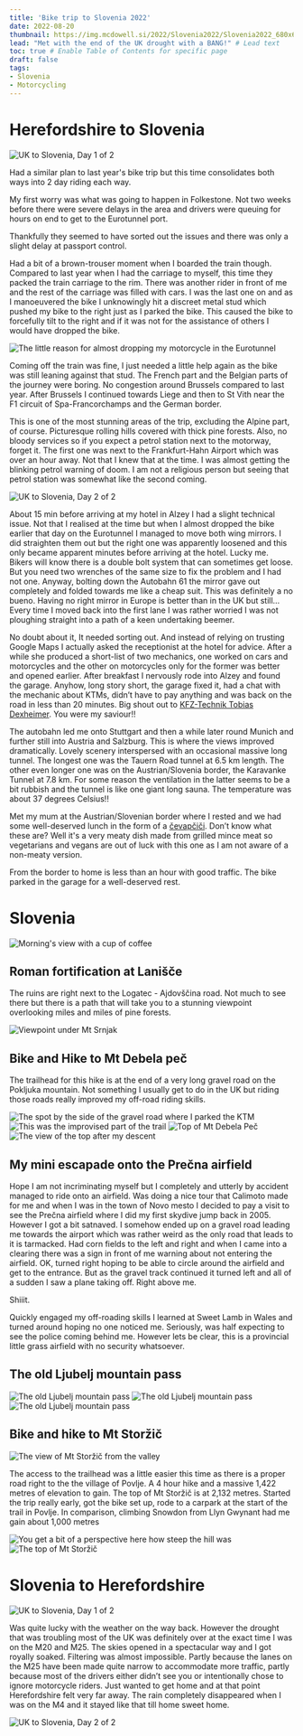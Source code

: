 ```yaml
---
title: 'Bike trip to Slovenia 2022'
date: 2022-08-20
thumbnail: https://img.mcdowell.si/2022/Slovenia2022/Slovenia2022_680x680.jpg
lead: "Met with the end of the UK drought with a BANG!" # Lead text
toc: true # Enable Table of Contents for specific page
draft: false
tags:
- Slovenia
- Motorcycling
---
```


# Herefordshire to Slovenia

![UK to Slovenia, Day 1 of 2](https://img.mcdowell.si/2022/Slovenia2022/UK-Slo-Day1.jpg "UK to Slovenia, Day 1 of 2")

Had a similar plan to last year's bike trip but this time consolidates both ways into 2 day riding each way. 

My first worry was what was going to happen in Folkestone. Not two weeks before there were severe delays in the area and drivers were queuing for hours on end to get to the Eurotunnel port.

Thankfully they seemed to have sorted out the issues and there was only a slight delay at passport control.

Had a bit of a brown-trouser moment when I boarded the train though. Compared to last year when I had the carriage to myself, this time they packed the train carriage to the rim. There was another rider in front of me and the rest of the carriage was filled with cars. I was the last one on and as I manoeuvered the bike I unknowingly hit a discreet metal stud which pushed my bike to the right just as I parked the bike. This caused the bike to forcefully tilt to the right and if it was not for the assistance of others I would have dropped the bike. 

![The little reason for almost dropping my motorcycle in the Eurotunnel](https://img.mcdowell.si/2022/Slovenia2022/eurotunnel-le-shuttle-train-carriage.jpg "The little reason for almost dropping my motorcycle in the Eurotunnel")

Coming off the train was fine, I just needed a little help again as the bike was still leaning against that stud. The French part and the Belgian parts of the journey were boring. No congestion around Brussels compared to last year. After Brussels I continued towards Liege and then to St Vith near the F1 circuit of Spa-Francorchamps and the German border.

This is one of the most stunning areas of the trip, excluding the Alpine part, of course. Picturesque rolling hills covered with thick pine forests. Also, no bloody services so if you expect a petrol station next to the motorway, forget it. The first one was next to the Frankfurt-Hahn Airport which was over an hour away. Not that I knew that at the time. I was almost getting the blinking petrol warning of doom. I am not a religious person but seeing that petrol station was somewhat like the second coming. 

![UK to Slovenia, Day 2 of 2](https://img.mcdowell.si/2022/Slovenia2022/UK-Slo-Day2.jpg "UK to Slovenia, Day 2 of 2")

About 15 min before arriving at my hotel in Alzey I had a slight technical issue. Not that I realised at the time but when I almost dropped the bike earlier that day on the Eurotunnel I managed to move both wing mirrors. I did straighten them out but the right one was apparently loosened and this only became apparent minutes before arriving at the hotel. Lucky me. Bikers will know there is a double bolt system that can sometimes get loose. But you need two wrenches of the same size to fix the problem and I had not one. Anyway, bolting down the Autobahn 61 the mirror gave out completely and folded towards me like a cheap suit. This was definitely a no bueno. Having no right mirror in Europe is better than in the UK but still… Every time I moved back into the first lane I was rather worried I was not ploughing straight into a path of a keen undertaking beemer. 

No doubt about it, It needed sorting out. And instead of relying on trusting Google Maps I actually asked the receptionist at the hotel for advice. After a while she produced a short-list of two mechanics, one worked on cars and motorcycles and the other on motorcycles only for the former was better and opened earlier. After breakfast I nervously rode into Alzey and found the garage. Anyhow, long story short, the garage fixed it, had a chat with the mechanic about KTMs, didn’t have to pay anything and was back on the road in less than 20 minutes. Big shout out to [KFZ-Technik Tobias Dexheimer](https://www.kfz-dexheimer.de/). You were my saviour!!

The autobahn led me onto Stuttgart and then a while later round Munich and further still into Austria and Salzburg. This is where the views improved dramatically. Lovely scenery interspersed with an occasional massive long tunnel. The longest one was the Tauern Road tunnel at 6.5 km length. The other even longer one was on the Austrian/Slovenia border, the Karavanke Tunnel at 7.8 km. For some reason the ventilation in the latter seems to be a bit rubbish and the tunnel is like one giant long sauna. The temperature was about 37 degrees Celsius!!

Met my mum at the Austrian/Slovenian border where I rested and we had some well-deserved lunch in the form of a [čevapčiči](https://en.wikipedia.org/wiki/%C4%86evapi). Don’t know what these are? Well it's a very meaty dish made from grilled mince meat so vegetarians and vegans are out of luck with this one as I am not aware of a non-meaty version. 

From the border to home is less than an hour with good traffic. The bike parked in the garage for a well-deserved rest. 

# Slovenia

![Morning's view with a cup of coffee](https://img.mcdowell.si/2022/Slovenia2022/02-morning-view.jpg "Morning's view with a cup of coffee")

## Roman fortification at Lanišče

The ruins are right next to the Logatec - Ajdovščina road. Not much to see there but there is a path that will take you to a stunning viewpoint overlooking miles and miles of pine forests.

![Viewpoint under Mt Srnjak](https://img.mcdowell.si/2022/Slovenia2022/01-razgledisce-pod-srnjakom.jpg "Viewpoint under Mt Srnjak")

## Bike and Hike to Mt Debela peč

The trailhead for this hike is at the end of a very long gravel road on the Pokljuka mountain. Not something I usually get to do in the UK but riding those roads really improved my off-road riding skills.

![The spot by the side of the gravel road where I parked the KTM](https://img.mcdowell.si/2022/Slovenia2022/03-debela-pec.jpg "The spot by the side of the gravel road where I parked the KTM")
![This was the improvised part of the trail](https://img.mcdowell.si/2022/Slovenia2022/04-debela-pec.jpg "This was the improvised part of the trail")
![Top of Mt Debela Peč](https://img.mcdowell.si/2022/Slovenia2022/05-debela-pec.jpg "Top of Mt Debela Peč")
![The view of the top after my descent](https://img.mcdowell.si/2022/Slovenia2022/06-debela-pec.jpg "The view of the top after my descent")

## My mini escapade onto the Prečna airfield

Hope I am not incriminating myself but I completely and utterly by accident managed to ride onto an airfield. 
Was doing a nice tour that Calimoto made for me and when I was in the town of Novo mesto I decided to pay a visit to see the Prečna airfield where I did my first skydive jump back in 2005. However I got a bit satnaved. I somehow ended up on a gravel road leading me towards the airport which was rather weird as the only road that leads to it is tarmacked. Had corn fields to the left and right and when I came into a clearing there was a sign in front of me warning about not entering the airfield. OK, turned right hoping to be able to circle around the airfield and get to the entrance. But as the gravel track continued it turned left and all of a sudden I saw a plane taking off. Right above me. 

Shiiit.

Quickly engaged my off-roading skills I learned at Sweet Lamb  in Wales and turned around hoping no one noticed me. Seriously, was half expecting to see the police coming behind me. However lets be clear, this is a provincial little grass airfield with no security whatsoever. 

## The old Ljubelj mountain pass

![The old Ljubelj mountain pass](https://img.mcdowell.si/2022/Slovenia2022/07-ljubelj.jpg "The old Ljubelj mountain pass")
![The old Ljubelj mountain pass](https://img.mcdowell.si/2022/Slovenia2022/08-ljubelj.jpg "The old Ljubelj mountain pass")
![The old Ljubelj mountain pass](https://img.mcdowell.si/2022/Slovenia2022/09-ljubelj.jpg "The old Ljubelj mountain pass")

## Bike and hike to Mt Storžič

![The view of Mt Storžič from the valley](https://img.mcdowell.si/2022/Slovenia2022/10-storzic.jpg "The view of Mt Storžič from the valley")

The access to the trailhead was a little easier this time as there is a proper road right to the the village of Povlje. A 4 hour hike and a massive 1,422 metres of elevation to gain. The top of Mt Storžič is at 2,132 metres. Started the trip really early, got the bike set up, rode to a carpark at the start of the trail in Povlje. In comparison, climbing Snowdon from Llyn Gwynant had me gain about 1,000 metres

![You get a bit of a perspective here how steep the hill was](https://img.mcdowell.si/2022/Slovenia2022/11-storzic.jpg "You get a bit of a perspective here how steep the hill was")
![The top of Mt Storžič](https://img.mcdowell.si/2022/Slovenia2022/12-storzic.jpg "The top of Mt Storžič")


# Slovenia to Herefordshire

![UK to Slovenia, Day 1 of 2](https://img.mcdowell.si/2022/Slovenia2022/Slo-UK-Day1.jpg "UK to Slovenia, Day 1 of 2")

Was quite lucky with the weather on the way back. However the drought that was troubling most of the UK was definitely over at the exact time I was on the M20 and M25. The skies opened in a spectacular way and I got royally soaked. Filtering was almost impossible. Partly because the lanes on the M25 have been made quite narrow to accommodate more traffic, partly because most of the drivers either didn’t see you or intentionally chose to ignore motorcycle riders. 
Just wanted to get home and at that point Herefordshire felt very far away. The rain completely disappeared when I was on the M4 and it stayed like that till home sweet home. 

![UK to Slovenia, Day 2 of 2](https://img.mcdowell.si/2022/Slovenia2022/Slo-UK-Day2.jpg "UK to Slovenia, Day 2 of 2")
